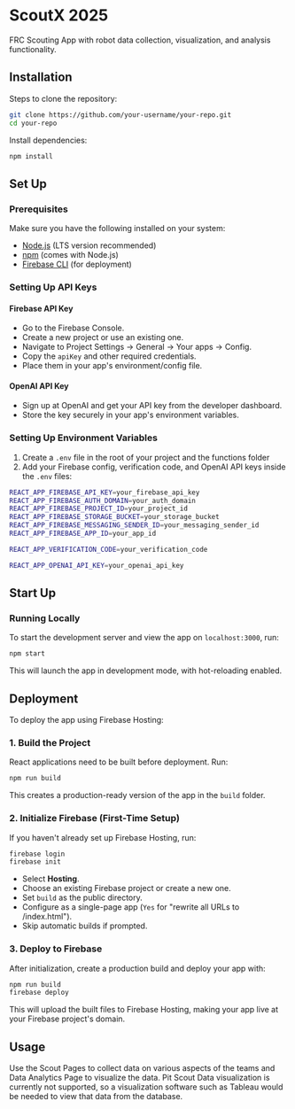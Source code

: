 # ScoutX 2025

FRC Scouting App with robot data collection, visualization, and analysis functionality. 

## Installation 

Steps to clone the repository:

```sh
git clone https://github.com/your-username/your-repo.git
cd your-repo
```

Install dependencies:

```sh
npm install
```

## Set Up 

### Prerequisites  
Make sure you have the following installed on your system:  
- [Node.js](https://nodejs.org/) (LTS version recommended)  
- [npm](https://www.npmjs.com/) (comes with Node.js)  
- [Firebase CLI](https://firebase.google.com/docs/cli) (for deployment)  

### Setting Up API Keys  

#### Firebase API Key  
- Go to the Firebase Console.
- Create a new project or use an existing one.
- Navigate to Project Settings → General → Your apps → Config.
- Copy the `apiKey` and other required credentials.
- Place them in your app's environment/config file.

#### OpenAI API Key  
- Sign up at OpenAI and get your API key from the developer dashboard.
- Store the key securely in your app's environment variables.

### Setting Up Environment Variables  
1. Create a `.env` file in the root of your project and the functions folder
2. Add your Firebase config, verification code, and OpenAI API keys inside the `.env` files:

```sh
REACT_APP_FIREBASE_API_KEY=your_firebase_api_key
REACT_APP_FIREBASE_AUTH_DOMAIN=your_auth_domain
REACT_APP_FIREBASE_PROJECT_ID=your_project_id
REACT_APP_FIREBASE_STORAGE_BUCKET=your_storage_bucket
REACT_APP_FIREBASE_MESSAGING_SENDER_ID=your_messaging_sender_id
REACT_APP_FIREBASE_APP_ID=your_app_id

REACT_APP_VERIFICATION_CODE=your_verification_code
```
```sh
REACT_APP_OPENAI_API_KEY=your_openai_api_key
```

## Start Up  

### Running Locally  
To start the development server and view the app on `localhost:3000`, run:  

```sh
npm start
```
This will launch the app in development mode, with hot-reloading enabled.

## Deployment  

To deploy the app using Firebase Hosting:

### 1. Build the Project  
React applications need to be built before deployment. Run:

```sh
npm run build
```
This creates a production-ready version of the app in the `build` folder.

### 2. Initialize Firebase (First-Time Setup)  
If you haven't already set up Firebase Hosting, run:

```sh
firebase login
firebase init
```
- Select **Hosting**.
- Choose an existing Firebase project or create a new one.
- Set `build` as the public directory.
- Configure as a single-page app (`Yes` for "rewrite all URLs to /index.html").
- Skip automatic builds if prompted.

### 3. Deploy to Firebase  
After initialization, create a production build and deploy your app with:

```sh
npm run build
firebase deploy
```
This will upload the built files to Firebase Hosting, making your app live at your Firebase project's domain.

## Usage 

Use the Scout Pages to collect data on various aspects of the teams and Data Analytics Page to visualize the data. Pit Scout Data visualization is currently not supported, so a visualization software such as Tableau would be needed to view that data from the database.  
